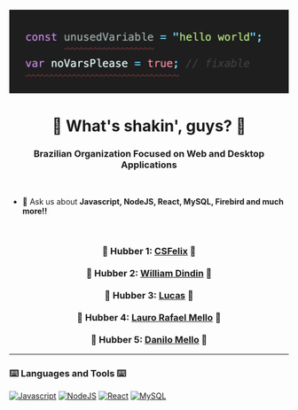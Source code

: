 [![MasterHead](profile/assets/no_vars_please.gif)](https://kaggle.com/dsfelix)
<h1 align="center">👋 What's shakin', guys? 👋</h1>
<h3 align="center">Brazilian Organization Focused on Web and Desktop Applications</h3>

<br>

- 💬 Ask us about **Javascript, NodeJS, React, MySQL, Firebird and much more!!**

<br>

<h3 align="center">
  🌟 Hubber 1: <a href="https://github.com/CSFelix"><b>CSFelix</b></a> 🌟
   <br><br>
  🌟 Hubber 2: <a href="https://github.com/wiliamdindin"><b>William Dindin</b></a> 🌟
  <br><br>
  🌟 Hubber 3: <a href="https://github.com/lucasmence"><b>Lucas</b></a> 🌟
  <br><br>
  🌟 Hubber 4: <a href="https://github.com/LauroRafaelMello"><b>Lauro Rafael Mello</b></a> 🌟
  <br><br>
  🌟 Hubber 5: <a href="https://github.com/Mellovsk"><b>Danilo Mello</b></a> 🌟
</h3>

----

<h3 align="left">⌨️ Languages and Tools ⌨️</h3>

<p align="left">
<a href="https://www.javascript.com/"><img src="https://cdn.jsdelivr.net/gh/devicons/devicon/icons/javascript/javascript-original.svg" alt="Javascript" height="32" /></a>
<a href="https://nodejs.org/en/"><img src="https://cdn.jsdelivr.net/gh/devicons/devicon/icons/nodejs/nodejs-original.svg" alt="NodeJS" height="32" /></a>
<a href="https://reactjs.org"><img src="https://cdn.jsdelivr.net/gh/devicons/devicon/icons/react/react-original.svg" alt="React" height="32" /></a>
<a href="https://www.mysql.com"><img src="https://cdn.jsdelivr.net/gh/devicons/devicon/icons/mysql/mysql-original.svg" alt="MySQL" height="32" /></a>
</p>

